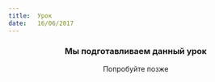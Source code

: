 ```yaml
---
title:  Урок
date:   16/06/2017
---
```


### <center>Мы подготавливаем данный урок</center>
<center>Попробуйте позже</center>